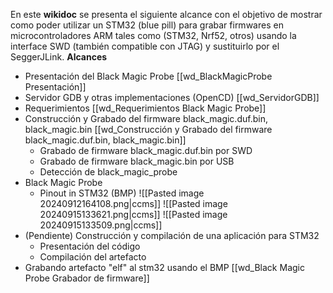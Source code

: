 En este **wikidoc** se presenta el siguiente alcance con el objetivo de mostrar como poder utilizar un STM32 (blue pill) para grabar firmwares en microcontroladores ARM tales como (STM32, Nrf52, otros) usando la interface SWD (también compatible con JTAG) y sustituirlo por el SeggerJLink.
**Alcances**
- Presentación del Black Magic Probe [[wd_BlackMagicProbe Presentación]]
- Servidor GDB y otras implementaciones (OpenCD) [[wd_ServidorGDB]]
- Requerimientos [[wd_Requerimientos Black Magic Probe]]
- Construcción y Grabado del firmware black_magic.duf.bin, black_magic.bin [[wd_Construcción y Grabado del firmware black_magic.duf.bin, black_magic.bin]]
	- Grabado de firmware black_magic.duf.bin por SWD
	- Grabado de firmware black_magic.bin por USB
	- Detección de black_magic_probe
- Black Magic Probe
	- Pinout in STM32 (BMP)
 ![[Pasted image 20240912164108.png|ccms]]
![[Pasted image 20240915133621.png|ccms]]	![[Pasted image 20240915133509.png|ccms]]
- (Pendiente) Construcción y compilación de una aplicación para STM32
	- Presentación del código
	- Compilación del artefacto
- Grabando artefacto "elf" al stm32 usando el BMP [[wd_Black Magic Probe Grabador de firmware]]
